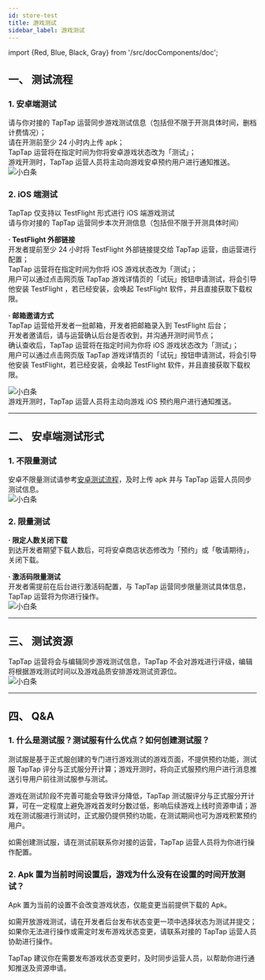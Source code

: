 ```yaml
---
id: store-test
title: 游戏测试
sidebar_label: 游戏测试
---
```

import {Red, Blue, Black, Gray} from '/src/docComponents/doc';


## **一、 测试流程**  

### **1. 安卓端测试**
请与你对接的 TapTap 运营同步游戏测试信息（包括但不限于开测具体时间，删档计费情况）；  
请在开测前至少 24 小时内上传 apk；  
TapTap 运营将在指定时间为你将安卓游戏状态改为「测试」；  
游戏开测时，TapTap 运营人员将主动向游戏安卓预约用户进行通知推送。  
![小白条](https://img.tapimg.com/market/images/c53d78b9b120276b53f82aebb0d01537.png)  

### **2. iOS 端测试**  
TapTap 仅支持以 TestFlight 形式进行 iOS 端游戏测试  
请与你对接的 TapTap 运营同步本次开测信息（包括但不限于开测具体时间）


**· TestFlight 外部链接**  
开发者提前至少 24 小时将 TestFlight 外部链接提交给 TapTap 运营，由运营进行配置；  
TapTap 运营将在指定时间为你将 iOS 游戏状态改为「测试」；  
用户可以通过点击网页版 TapTap 游戏详情页的「试玩」按钮申请测试，将会引导他安装 TestFlight ，若已经安装，会唤起 TestFlight 软件，并且直接获取下载权限。  


**· 邮箱邀请方式**  
TapTap 运营给开发者一批邮箱，开发者把邮箱录入到 TestFlight 后台；  
开发者邀请后，请与运营确认后台是否收到，并沟通开测时间节点；  
确认查收后，TapTap 运营将在指定时间为你将 iOS 游戏状态改为「测试」；  
用户可以通过点击网页版 TapTap 游戏详情页的「试玩」按钮申请测试，将会引导他安装 TestFlight，若已经安装，会唤起 TestFlight 软件，并且直接获取下载权限。  

![小白条](https://img.tapimg.com/market/images/c53d78b9b120276b53f82aebb0d01537.png)  
游戏开测时，TapTap 运营人员将主动向游戏 iOS 预约用户进行通知推送。  

---

## **二、 安卓端测试形式**  

### **1. 不限量测试**
安卓不限量测试请参考[安卓测试流程](https://www.taptap.com/developer/help_docs/7?id=46#document_0)，及时上传 apk 并与 TapTap 运营人员同步测试信息。  
![小白条](https://img.tapimg.com/market/images/c53d78b9b120276b53f82aebb0d01537.png)  

### **2. 限量测试**  

**· 限定人数关闭下载**  
到达开发者期望下载人数后，可将安卓商店状态修改为「预约」或「敬请期待」，关闭下载。  

**· 激活码限量测试**  
开发者需提前在后台进行激活码配置，与 TapTap 运营同步限量测试具体信息，TapTap 运营将为你进行操作。  
![小白条](https://img.tapimg.com/market/images/c53d78b9b120276b53f82aebb0d01537.png)

---

## **三、 测试资源**  
TapTap 运营将会与编辑同步游戏测试信息，TapTap 不会对游戏进行评级，编辑将根据游戏测试时间以及游戏品质安排游戏测试资源位。  
![小白条](https://img.tapimg.com/market/images/c53d78b9b120276b53f82aebb0d01537.png)  

---

## **四、 Q&A**  
### **1. 什么是测试服？测试服有什么优点？如何创建测试服？**  
测试服是基于正式服创建的专门进行游戏测试的游戏页面，不提供预约功能，测试服 TapTap 评分与正式服分开计算；游戏开测时，将向正式服预约用户进行消息推送引导用户前往测试服参与测试。  

游戏在测试阶段不完善可能会导致评分降低，TapTap 测试服评分与正式服分开计算，可在一定程度上避免游戏首发时分数过低，影响后续游戏上线时资源申请；游戏在测试服进行测试时，正式服仍提供预约功能，在测试期间也可为游戏积累预约用户。  

如需创建测试服，请在测试前联系你对接的运营，TapTap 运营人员将为你进行操作配置。  


### **2. Apk 置为当前时间设置后，游戏为什么没有在设置的时间开放测试？**  
Apk 置为当前的设置不会改变游戏状态，仅能变更当前提供下载的 Apk。  

如需开放游戏测试，请在开发者后台<Blue>发布状态变更</Blue>一项中选择状态为测试并提交；  
如果你无法进行操作或需定时发布游戏状态变更，请联系对接的 TapTap 运营人员协助进行操作。  

TapTap 建议你在需要发布游戏状态变更时，及时同步运营人员，以帮助你进行通知推送及资源申请。  

